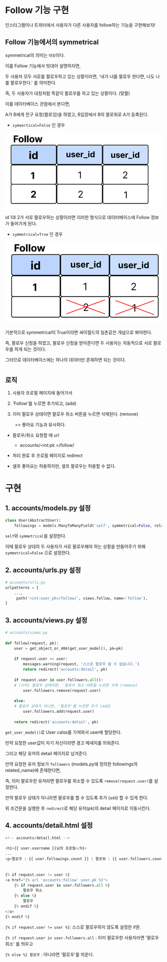 # Follow 기능 구현

인스타그램이나 트위터에서 사용자가 다른 사용자를 follow하는 기능을 구현해보자!



## Follow 기능에서의 symmetrical

symmetrical의 의미는 `대칭`이다. 

이를 Follow 기능에서 빗대어 설명하자면,

두 사용자 모두 서로를 팔로우하고 있는 상황이라면, '내가 너를 팔로우 한다면, 너도 나를 팔로우한다.' 를 의미한다. 

즉, 두 사용자가 대칭처럼 똑같이 팔로우를 하고 있는 상황이다. (맞팔)



이를 데이터베이스 관점에서 본다면, 

A가 B에게 친구 요청(팔로잉)을 하였고, B입장에서 B의 팔로워로 A가 등록된다.



* `symeertical=False` 인 경우

![follow2.png](./Django.assets/follow2.png)

id 1과 2가 서로 팔로우하는 상황이라면 이러한 형식으로 데이터베이스에 Follow 정보가 들어가게 된다. 



* `symmetrical=True` 인 경우



![follow1.png](./Django.assets/follow1.png)

기본적으로 symmetrical이 True이라면 싸이월드의 일촌같은 개념으로 봐야한다. 

즉, 팔로우 신청을 하였고, 팔로우 신청을 받아준다면 두 사용자는 자동적으로 서로 팔로우를 하게 되는 것이다. 

그러므로 데이터베이스에는 하나의 데이터만 존재하면 되는 것이다. 



# 

## 로직

1. 사용자 프로필 페이지에 들어가서

2. 'Follow'를 누르면 추가되고, (add)

3. 이미 팔로우 상태이면 팔로우 취소 버튼을 누르면 삭제된다. (remove)

        => 좋아요 기능과 유사하다.

* 팔로우/취소 요청할 때 url
  
  * accounts/<int:pk >/follow/

* 처리 완료 후 프로필 페이지로 redirect

* 셀프 좋아요는 허용하지만, 셀프 팔로우는 허용할 수 없다.

# 구현

## 1. accounts/models.py 설정

```python
class User(AbstractUser):
    followings = models.ManyToManyField('self', symmetrical=False, related_name='followers')
```

`self`와 `symmetrical`을 설정한다. 

이때 팔로우 상대의 두 사용자가 서로 팔로우해야 하는 상황을 만들어주기 위해 `symmetrical=False` 으로 설정한다. 

## 2. accounts/urls.py 설정

```python
# accounts/urls.py
urlpatterns = [
    ...,
     path('<int:user_pk>/follow/', views.follow, name='follow'),
]
```

## 3. accounts/views.py 설정

```python
# accounts/views.py

def follow(request, pk):
    user = get_object_or_404(get_user_model(), pk=pk)

    if request.user == user:
        messages.warning(request, '스스로 팔로우 할 수 없습니다.')
        return redirect('accounts:detail', pk)  

    if request.user in user.followers.all():
    # (이미) 팔로우 상태이면, '팔로우 취소'버튼을 누르면 삭제 (remove)
        user.followers.remove(request.user)   

    else:
    # 팔로우 상태가 아니면, '팔로우'를 누르면 추가 (add)
        user.followers.add(request.user)  

    return redirect('accounts:detail', pk)
```

`get_user_model()`로 User calss를 가져와서 user에 할당한다. 

만약 요청한 user값이 자기 자신이라면 경고 메세지를 띄워준다. 

그리고 해당 유저의 detail 페이지로 넘겨준다. 

만약 요청한 유저 정보가 `followers` (models.py에 정의한 followings의 related_name)에 존재한다면,

즉, 이미 팔로우한 유저라면 팔로우를 취소할 수 있도록 `remove(request.user)`를 설정한다. 

만약 팔로우 상태가 아니라면 팔로우를 할 수 있도록 추가 (`add`) 할 수 있게 한다. 

위 조건문을 실행한 후 `redirect`로 해당 유저(pk)의 detail 페이지로 이동시킨다. 

## 4. accounts/detail.html 설정

```python
<!-- accounts/detail.html -->

<h1>{{ user.username }}님의 프로필</h1>
...
<p>팔로우 : {{ user.followings.count }} | 팔로워 : {{ user.followers.count }}</p>


{% if request.user != user %}
<a href="{% url 'accounts:follow' user.pk %}">
    {% if request.user in user.followers.all %}
        팔로우 취소
    {% else %}
        팔로우
    {% endif %}
</a>
{% endif %}
```

`{% if request.user != user %}`: 스스로 팔로우하지 않도록 설정한 if문. 

`{% if request.user in user.followers.all` : 이미 팔로우한 사용자라면 '팔로우 취소' 를 띄우고

`{% else %} 팔로우` : 아니라면 '팔로우'를 띄운다. 

